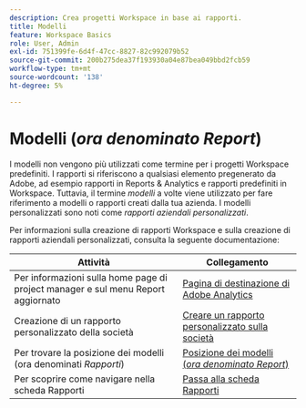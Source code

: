 ```yaml
---
description: Crea progetti Workspace in base ai rapporti.
title: Modelli
feature: Workspace Basics
role: User, Admin
exl-id: 751399fe-6d4f-47cc-8827-82c992079b52
source-git-commit: 200b275dea37f193930a04e87bea049bbd2fcb59
workflow-type: tm+mt
source-wordcount: '138'
ht-degree: 5%

---
```


# Modelli (*ora denominato Report*)

I modelli non vengono più utilizzati come termine per i progetti Workspace predefiniti. I rapporti si riferiscono a qualsiasi elemento pregenerato da Adobe, ad esempio rapporti in Reports &amp; Analytics e rapporti predefiniti in Workspace. Tuttavia, il termine *modelli* a volte viene utilizzato per fare riferimento a modelli o rapporti creati dalla tua azienda. I modelli personalizzati sono noti come *rapporti aziendali personalizzati*.

Per informazioni sulla creazione di rapporti Workspace e sulla creazione di rapporti aziendali personalizzati, consulta la seguente documentazione:

| Attività | Collegamento |
|---|---| 
| Per informazioni sulla home page di project manager e sul menu Report aggiornato | [Pagina di destinazione di Adobe Analytics](/help/analyze/landing.md) |
| Creazione di un rapporto personalizzato della società | [Creare un rapporto personalizzato sulla società](/help/analyze/landing.md#company-report) |
| Per trovare la posizione dei modelli (ora denominati *Rapporti*) | [Posizione dei modelli (*ora denominato Report*)](/help/analyze/landing.md#templates) |
| Per scoprire come navigare nella scheda Rapporti | [Passa alla scheda Rapporti](/help/analyze/landing.md#navigate-reports) |
